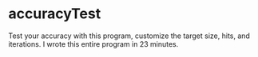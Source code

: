 # accuracyTest
Test your accuracy with this program, customize the target size, hits, and iterations. I wrote this entire program in 23 minutes.
